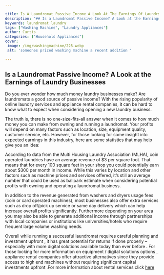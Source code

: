 ```yaml
---

title: Is A Laundromat Passive Income A Look At The Earnings Of Laundry Businesses
description: "## Is a Laundromat Passive Income? A Look at the Earnings of Laundry Businesses...continue on"
keywords: laundromat laundry
tags: ["Washing Machine", "Laundry Appliances"]
author: Curtis
categories: ["Household Appliances"]
cover: 
 image: /img/washingmachine/225.webp
 alt: 'someones prized washing machine a recent addition '

---
```


## Is a Laundromat Passive Income? A Look at the Earnings of Laundry Businesses 

Do you ever wonder how much money laundry businesses make? Are laundromats a good source of passive income? With the rising popularity of online laundry services and appliance rental companies, it can be hard to know what to expect when considering opening a new laundry business. 

The truth is, there is no one-size-fits-all answer when it comes to how much money you can make from owning and running a laundromat. Your profits will depend on many factors such as location, size, equipment quality, customer service, etc. However, for those looking for some insight into expected earnings in this industry, here are some statistics that may help give you an idea: 

According to data from the Multi Housing Laundry Association (MLHA), coin operated laundries have an average revenue of $3 per square foot. That means that for every 100 square feet in your shop you could potentially earn about $300 per month in income. While this varies by location and other factors such as machine prices and services offered, it’s still an average number that could be used as ballpark estimate when considering potential profits with owning and operating a laundromat business. 

In addition to the revenue generated from washers and dryers usage fees (coin or card operated machines), most businesses also offer extra services such as drop off/pick up service or same day delivery which can help increase overall profits significantly. Furthermore depending on your area you may also be able to generate additional income through partnerships with local companies or institutions like universities/hotels who require frequent large volume washing needs. 

Overall while running a successful laundromat requires careful planning and investment upfront , it has great potential for returns if done properly – especially with more digital solutions available today than ever before . For those looking for more information on equipment / digital solutions options , appliance rental companies offer attractive alternatives since they provide access to high end machines without requiring significant capital investments upfront .For more information about rental services click [here](./pages/appliance-rental)
